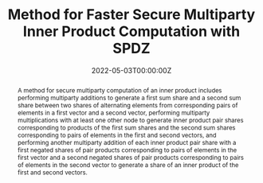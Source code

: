 ---
title: "Method for Faster Secure Multiparty Inner Product Computation with SPDZ"

authors:
- admin
- Qingji Zheng
- Jorge Guajardo Merchan

date: "2022-05-03T00:00:00Z"

# Publication type.
# Legend: 0 = Uncategorized; 1 = Conference paper; 2 = Journal article;
# 3 = Preprint / Working Paper; 4 = Report; 5 = Book; 6 = Book section;
# 7 = Thesis; 8 = Patent
publication_types: ["8"]

# Publication name and optional abbreviated publication name.
publication: "United States Patent 11323444"
publication_short: ""

abstract: A method for secure multiparty computation of an inner product includes performing multiparty additions to generate a first sum share and a second sum share between two shares of alternating elements from corresponding pairs of elements in a first vector and a second vector, performing multiparty multiplications with at least one other node to generate inner product pair shares corresponding to products of the first sum shares and the second sum shares corresponding to pairs of elements in the first and second vectors, and performing another multiparty addition of each inner product pair share with a first negated shares of pair products corresponding to pairs of elements in the first vector and a second negated shares of pair products corresponding to pairs of elements in the second vector to generate a share of an inner product of the first and second vectors.

# Display this page in the Featured widget?
featured: true

# Custom links (uncomment lines below)
links:
 - name: Patent
   url: https://patft.uspto.gov/netacgi/nph-Parser?Sect1=PTO2&Sect2=HITOFF&p=1&u=%2Fnetahtml%2FPTO%2Fsearch-bool.html&r=1&f=G&l=50&co1=AND&d=PTXT&s1=%22Fan,+Xinxin%22&OS=%22Fan,+Xinxin%22&RS=%22Fan,+Xinxin%22
---
